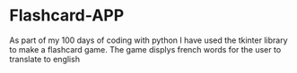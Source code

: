 # Flashcard-APP
As part of my 100 days of coding with python I have used the tkinter library to make a flashcard game. The game displys french words for the user to translate to english
